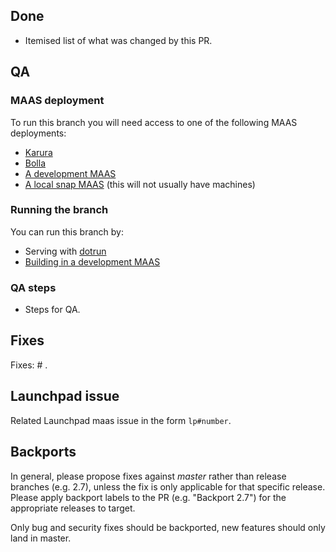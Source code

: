 ## Done

- Itemised list of what was changed by this PR.

## QA

### MAAS deployment

To run this branch you will need access to one of the following MAAS deployments:

- [Karura](/HACKING.md#karura)
- [Bolla](/HACKING.md#bolla)
- [A development MAAS](/HACKING.md#development-deployment)
- [A local snap MAAS](/HACKING.md#snap-deployment) (this will not usually have machines)

### Running the branch

You can run this branch by:

- Serving with [dotrun](/HACKING.md#maas-ui-development-setup)
- [Building in a development MAAS](/HACKING.md#running-maas-ui-from-a-development-maas)

### QA steps

- Steps for QA.

## Fixes

Fixes: # .

## Launchpad issue

Related Launchpad maas issue in the form `lp#number`.

## Backports

In general, please propose fixes against *master* rather than release branches (e.g. 2.7), unless the fix is only applicable for that specific release. Please apply backport labels to the PR (e.g. "Backport 2.7") for the appropriate releases to target.

Only bug and security fixes should be backported, new features should only land in master.
